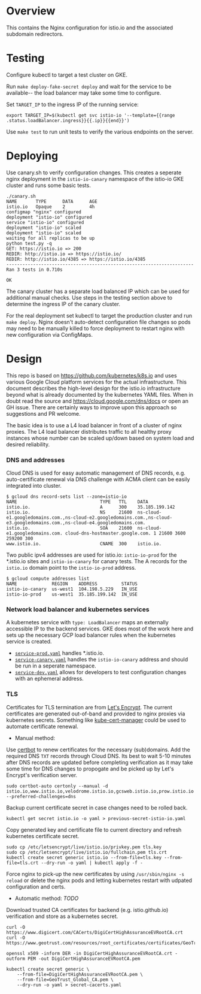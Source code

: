 Overview
====
This contains the Nginx configuration for istio.io and the associated subdomain
redirectors.

Testing
===
Configure kubectl to target a test cluster on GKE.

Run `make deploy-fake-secret deploy` and wait for the service to be available--
the load balancer may take some time to configure.

Set `TARGET_IP` to the ingress IP of the running service:

    export TARGET_IP=$(kubectl get svc istio-io '--template={{range .status.loadBalancer.ingress}}{{.ip}}{{end}}')

Use `make test` to run unit tests to verify the various endpoints on the server.

Deploying
===

Use canary.sh to verify configuration changes. This creates a seperate
nginx deployment in the `istio-io-canary` namespace of the istio-io
GKE cluster and runs some basic tests.

    ./canary.sh
    NAME       TYPE      DATA      AGE
    istio.io   Opaque    2         4h
    configmap "nginx" configured
    deployment "istio-io" configured
    service "istio-io" configured
    deployment "istio-io" scaled
    deployment "istio-io" scaled
    waiting for all replicas to be up
    python test.py -q
    GET: https://istio.io => 200
    REDIR: http://istio.io => https://istio.io/
    REDIR: http://istio.io/4385 => https://istio.io/4385
    ----------------------------------------------------------------------
    Ran 3 tests in 0.710s

    OK

The canary cluster has a separate load balanced IP which can be used
for additional manual checks. Use steps in the testing section above
to determine the ingress IP of the canary cluster.

For the real deployment set kubectl to target the production cluster
and run `make deploy`. Nginx doesn't auto-detect configuration file
changes so pods may need to be manually killed to force deployment to
restart nginx with new configuration via ConfigMaps.

Design
===

This repo is based on https://github.com/kubernetes/k8s.io and uses
various Google Cloud platform services for the actual
infrastructure. This document describes the high-level design for the
istio.io infrastructure beyond what is already documented by the
kubernetes YAML files. When in doubt read the source and
https://cloud.google.com/dns/docs or open an GH issue. There are
certainly ways to improve upon this approach so suggestions and PR
welcome.

The basic idea is to use a L4 load balancer in front of a cluster of
nginx proxies. The L4 load balancer distributes traffic to all healthy
proxy instances whose number can be scaled up/down based on system
load and desired reliability.

### DNS and addresses

Cloud DNS is used for easy automatic management of DNS records,
e.g. auto-certificate renewal via DNS challenge with ACMA client can
be easily integrated into cluster.

    $ gcloud dns record-sets list --zone=istio-io
    NAME                               TYPE   TTL    DATA
    istio.io.                          A      300    35.185.199.142
    istio.io.                          NS     21600  ns-cloud-e1.googledomains.com.,ns-cloud-e2.googledomains.com.,ns-cloud-e3.googledomains.com.,ns-cloud-e4.googledomains.com.
    istio.io.                          SOA    21600  ns-cloud-e1.googledomains.com. cloud-dns-hostmaster.google.com. 1 21600 3600 259200 300
    www.istio.io.                      CNAME  300    istio.io.

Two public ipv4 addresses are used for istio.io: `istio-io-prod` for
the *.istio.io sites and `istio-io-canary` for canary tests. The A
records for the `istio.io` domain point to the `istio-io-prod`
address.

    $ gcloud compute addresses list
    NAME             REGION    ADDRESS         STATUS
    istio-io-canary  us-west1  104.198.5.229   IN_USE
    istio-io-prod    us-west1  35.185.199.142  IN_USE

### Network load balancer and kubernetes services

A kubernetes service with `type: LoadBalancer` maps an externally
accessible IP to the backend services. GKE does most of the work here
and sets up the necessary GCP load balancer rules when the kubernetes
service is created.

- [`service-prod.yaml`](https://github.com/istio/istio.io/blob/master/istio.io/service-prod.yaml) handles *.istio.io.
- [`service-canary.yaml`](https://github.com/istio/istio.io/blob/master/istio.io/service-prod.yaml) handles the `istio-io-canary` address and should be run in a seperate namespace.
- [`service-dev.yaml`](https://github.com/istio/istio.io/blob/master/istio.io/service-prod.yaml) allows for developers to test configuration changes with an ephemeral address.

### TLS

Certificates for TLS termination are from [Let's
Encrypt](https://letsencrypt.org/). The current certificates are
generated out-of-band and provided to nginx proxies via kubernetes
secrets. Something like
[kube-cert-manager](https://www.google.com/webhp?sourceid=chrome-instant&ion=1&espv=2&ie=UTF-8#q=kube-cert-manager&*)
could be used to automate certificate renewal.

- Manual method:

Use [certbot](https://certbot.eff.org/) to renew certificates for the
necessary (sub)domains. Add the required DNS `TXT` records through
Cloud DNS. Its best to wait 5-10 minutes after DNS records are updated
before completing verification as it may take some time for DNS
changes to propogate and be picked up by Let's Encrypt's verification
server.

    sudo certbot-auto certonly --manual -d istio.io,www.istio.io,velodrome.istio.io,gcsweb.istio.io,prow.istio.io --preferred-challenges=dns

Backup current certificate secret in case changes need to be rolled
back.

    kubectl get secret istio.io -o yaml > previous-secret-istio-io.yaml

Copy generated key and certificate file to current directory and
refresh kubernetes certificate secret.

    sudo cp /etc/letsencrypt/live/istio.io/privkey.pem tls.key
    sudo cp /etc/letsencrypt/live/istio.io/fullchain.pem tls.crt
    kubectl create secret generic istio.io --from-file=tls.key --from-file=tls.crt --dry-run -o yaml | kubectl apply -f -

Force nginx to pick-up the new certificates by using `/usr/sbin/nginx -s reload`
or delete the nginx pods and letting kubernetes restart with udpated
configuration and certs.

- Automatic method: *TODO*

Download trusted CA certificates for backend (e.g. istio.github.io)
verification and store as a kubernetes secret.

    curl -O https://www.digicert.com/CACerts/DigiCertHighAssuranceEVRootCA.crt
    curl -O https://www.geotrust.com/resources/root_certificates/certificates/GeoTrust_Global_CA.pem

    openssl x509 -inform DER -in DigiCertHighAssuranceEVRootCA.crt -outform PEM -out DigiCertHighAssuranceEVRootCA.pem

    kubectl create secret generic \
        --from-file=DigiCertHighAssuranceEVRootCA.pem \
        --from-file=GeoTrust_Global_CA.pem \
        --dry-run -o yaml > secret-cacerts.yaml
